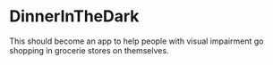 # DinnerInTheDark
This should become an app to help people with visual impairment go shopping in grocerie stores on themselves.
